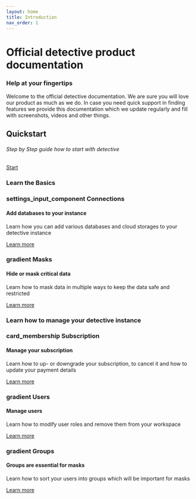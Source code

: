 ```yaml
---
layout: home
title: Introduction
nav_order: 1
---
```


# Official detective product documentation
### Help at your fingertips

Welcome to the official detective documentation. We are sure you will love our product as much as we do.
In case you need quick support in finding features we provide this documentation which we update regularly and fill with screenshots, videos and other things.

<div class="highlight" style="background-image: url('./assets/images/4689.jpg');">
  <div class="highlight-content">
    <h2>Quickstart</h2>
    <h6>Step by Step guide how to start with detective</h6>
    <a href="quickstart" class="btn btn-highlight">Start</a>
  </div>
</div>

### Learn the Basics

<div style="position: abolute; right:0; left: 0;">
    <div class="card">
      <div class="card-body">
        <h3 class="card-title"><span class="material-icons md-18">settings_input_component</span> Connections</h3>
        <h4 class="card-subtitle mb-2 text-muted">Add databases to your instance</h4>
        <p class="card-text">Learn how you can add various databases and cloud storages to your detective instance</p>
        <a href="connections" class="btn">Learn more</a>
      </div>
    </div>
    <div class="card">
      <div class="card-body">
        <h3 class="card-title"><span class="material-icons md-18">gradient</span> Masks</h3>
        <h4 class="card-subtitle mb-2 text-muted">Hide or mask critical data</h4>
        <p class="card-text">Learn how to mask data in multiple ways to keep the data safe and restricted</p>
        <a href="masking" class="btn">Learn more</a>
      </div>
    </div>
</div>



### Learn how to manage your detective instance
<div style="position: abolute; right:0; left: 0;">
    <div class="card">
      <div class="card-body">
        <h3 class="card-title"><span class="material-icons md-18">card_membership</span> Subscription</h3>
        <h4 class="card-subtitle mb-2 text-muted">Manage your subscription</h4>
        <p class="card-text">Learn how to up- or downgrade your subscription, to cancel it and how to update your payment details</p>
        <a href="subscription" class="btn">Learn more</a>
      </div>
    </div>
</div>
<div style="position: abolute; right:0; left: 0;">
  <div class="card">
    <div class="card-body">
      <h3 class="card-title"><span class="material-icons md-18">gradient</span> Users</h3>
      <h4 class="card-subtitle mb-2 text-muted">Manage users</h4>
      <p class="card-text">Learn how to modify user roles and remove them from your workspace</p>
      <a href="masking" class="btn">Learn more</a>
    </div>
  </div>
  <div class="card">
    <div class="card-body">
      <h3 class="card-title"><span class="material-icons md-18">gradient</span> Groups</h3>
      <h4 class="card-subtitle mb-2 text-muted">Groups are essential for masks</h4>
      <p class="card-text">Learn how to sort your users into groups which will be important for masks</p>
      <a href="masking" class="btn">Learn more</a>
    </div>
  </div>
</div>    


<link href="https://fonts.googleapis.com/icon?family=Material+Icons"
      rel="stylesheet">
